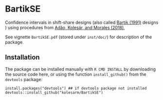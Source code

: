 # BartikSE

Confidence intervals in shift-share designs (also called [Bartik
(1991)](http://research.upjohn.org/up_press/77/) designs ) using procedures from
[Adão, Kolesár, and Morales (2018)](https://arxiv.org/abs/1806.07928),

See vignette `BartikSE.pdf` (stored under `inst/doc/`) for description of the
package.

## Installation

The package can be installed manually with `R CMD INSTALL` by downloading the
source code here, or using the function `install_github()` from the `devtools`
package:

```
install.packages("devtools") ## if devtools package not installed
devtools::install_github("kolesarm/BartikSE")
```
